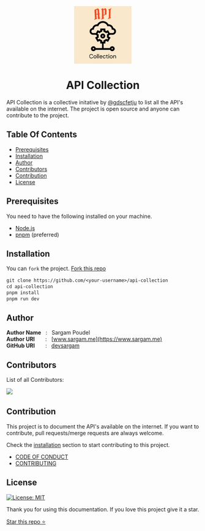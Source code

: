 <p align="center" target="_blank">
    <a href="https://api-collection.netlify.app/ ">
        <img src="./.github/assets/api-collection-logo.png" align="center" alt="API-collection-logo" height=150 width=150/>
    </a>
</p>
<h1 align="center" style="border: 0;"> API Collection </h1>

API Collection is a collective initative by [@gdscfetju](https://gdscfetju.co) to list all the API's available on the internet. The project is open source and anyone can contribute to the project.

## Table Of Contents

- [Prerequisites](#prerequisites)
- [Installation](#installation)
- [Author](#author)
- [Contributors](#contributors)
- [Contribution](#contribution)
- [License](#license)

## Prerequisites

You need to have the following installed on your machine.

- [Node.js](https://nodejs.org/en/)
- [pnpm](https://pnpm.js.org/) (preferred)

## Installation

You can `fork` the project.
[Fork this repo](https://github.com/gdsc-fetju/api-collection/fork)

```
git clone https://github.com/<your-username>/api-collection
cd api-collection
pnpm install
pnpm run dev
```

## Author

**Author Name** &nbsp; : &nbsp; Sargam Poudel <br>
**Author URI** &nbsp; &nbsp; &nbsp; : &nbsp; [www.sargam.me](https://www.sargam.me) <br>
**GitHub URI** &nbsp; &nbsp; &nbsp; : &nbsp; [devsargam](https://github.com/devsargam)

## Contributors

List of all Contributors:

<a href="https://github.com/gdsc-fetju/api-collection/graphs/contributors">
<img src="https://contrib.rocks/image?repo=gdsc-fetju/api-collection&&max=817" />
</a>

## Contribution

This project is to document the API's available on the internet. If you want to contribute, pull requests/merge requests are always welcome.

Check the [installation](#installation) section to start contributing to this project.

- [CODE OF CONDUCT](CODE_OF_CONDUCT.md)
- [CONTRIBUTING](CONTRIBUTING.md)

## License

[![License: MIT](https://img.shields.io/badge/License-MIT-red.svg)](https://opensource.org/licenses/MIT)

Thank you for using this documentation. If you love this project give it a star.

[Star this repo ⭐](https://github.com/gdsc-fetju/api-collection)
